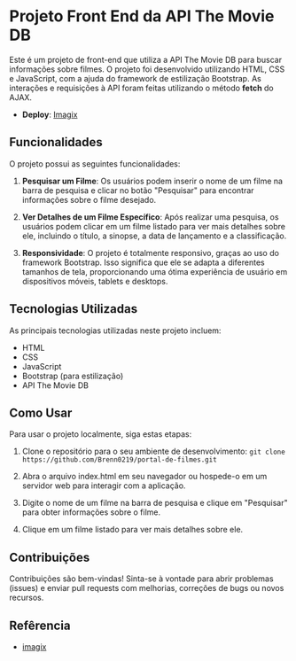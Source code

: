 # Projeto Front End da API The Movie DB

Este é um projeto de front-end que utiliza a API The Movie DB para buscar informações sobre filmes. O projeto foi desenvolvido utilizando HTML, CSS e JavaScript, com a ajuda do framework de estilização Bootstrap. As interações e requisições à API foram feitas utilizando o método **fetch** do AJAX.

* **Deploy**: [Imagix](https://brenn0219.github.io/portal-de-filmes/)

## Funcionalidades
O projeto possui as seguintes funcionalidades:

1. **Pesquisar um Filme**: Os usuários podem inserir o nome de um filme na barra de pesquisa e clicar no botão "Pesquisar" para encontrar informações sobre o filme desejado.

2. **Ver Detalhes de um Filme Específico**: Após realizar uma pesquisa, os usuários podem clicar em um filme listado para ver mais detalhes sobre ele, incluindo o título, a sinopse, a data de lançamento e a classificação.

3. **Responsividade**: O projeto é totalmente responsivo, graças ao uso do framework Bootstrap. Isso significa que ele se adapta a diferentes tamanhos de tela, proporcionando uma ótima experiência de usuário em dispositivos móveis, tablets e desktops.

## Tecnologias Utilizadas

As principais tecnologias utilizadas neste projeto incluem:

* HTML
* CSS
* JavaScript
* Bootstrap (para estilização)
* API The Movie DB

## Como Usar

Para usar o projeto localmente, siga estas etapas:

1. Clone o repositório para o seu ambiente de desenvolvimento:
`git clone https://github.com/Brenn0219/portal-de-filmes.git`

2. Abra o arquivo index.html em seu navegador ou hospede-o em um servidor web para interagir com a aplicação.

3. Digite o nome de um filme na barra de pesquisa e clique em "Pesquisar" para obter informações sobre o filme.

4. Clique em um filme listado para ver mais detalhes sobre ele.

## Contribuições

Contribuições são bem-vindas! Sinta-se à vontade para abrir problemas (issues) e enviar pull requests com melhorias, correções de bugs ou novos recursos.

## Refêrencia 
* [imagix](https://tickets.imagix.be/)